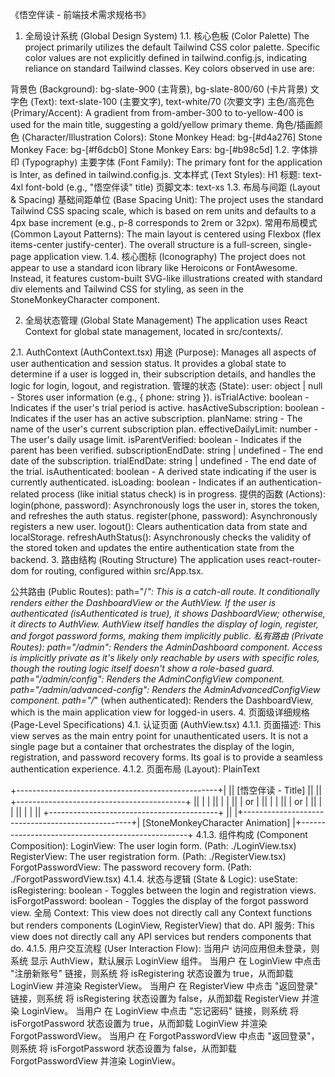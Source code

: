 《悟空伴读 - 前端技术需求规格书》
1. 全局设计系统 (Global Design System)
1.1. 核心色板 (Color Palette)
The project primarily utilizes the default Tailwind CSS color palette. Specific color values are not explicitly defined in tailwind.config.js, indicating reliance on standard Tailwind classes. Key colors observed in use are:

背景色 (Background): bg-slate-900 (主背景), bg-slate-800/60 (卡片背景)
文字色 (Text): text-slate-100 (主要文字), text-white/70 (次要文字)
主色/高亮色 (Primary/Accent): A gradient from from-amber-300 to to-yellow-400 is used for the main title, suggesting a gold/yellow primary theme.
角色/插画颜色 (Character/Illustration Colors):
Stone Monkey Head: bg-[#d4a276]
Stone Monkey Face: bg-[#f6dcb0]
Stone Monkey Ears: bg-[#b98c5d]
1.2. 字体排印 (Typography)
主要字体 (Font Family): The primary font for the application is Inter, as defined in tailwind.config.js.
文本样式 (Text Styles):
H1 标题: text-4xl font-bold (e.g., "悟空伴读" title)
页脚文本: text-xs
1.3. 布局与间距 (Layout & Spacing)
基础间距单位 (Base Spacing Unit): The project uses the standard Tailwind CSS spacing scale, which is based on rem units and defaults to a 4px base increment (e.g., p-8 corresponds to 2rem or 32px).
常用布局模式 (Common Layout Patterns): The main layout is centered using Flexbox (flex items-center justify-center). The overall structure is a full-screen, single-page application view.
1.4. 核心图标 (Iconography)
The project does not appear to use a standard icon library like Heroicons or FontAwesome. Instead, it features custom-built SVG-like illustrations created with standard div elements and Tailwind CSS for styling, as seen in the StoneMonkeyCharacter component.

2. 全局状态管理 (Global State Management)
The application uses React Context for global state management, located in src/contexts/.

2.1. AuthContext (AuthContext.tsx)
用途 (Purpose): Manages all aspects of user authentication and session status. It provides a global state to determine if a user is logged in, their subscription details, and handles the logic for login, logout, and registration.
管理的状态 (State):
user: object | null - Stores user information (e.g., { phone: string }).
isTrialActive: boolean - Indicates if the user's trial period is active.
hasActiveSubscription: boolean - Indicates if the user has an active subscription.
planName: string - The name of the user's current subscription plan.
effectiveDailyLimit: number - The user's daily usage limit.
isParentVerified: boolean - Indicates if the parent has been verified.
subscriptionEndDate: string | undefined - The end date of the subscription.
trialEndDate: string | undefined - The end date of the trial.
isAuthenticated: boolean - A derived state indicating if the user is currently authenticated.
isLoading: boolean - Indicates if an authentication-related process (like initial status check) is in progress.
提供的函数 (Actions):
login(phone, password): Asynchronously logs the user in, stores the token, and refreshes the auth status.
register(phone, password): Asynchronously registers a new user.
logout(): Clears authentication data from state and localStorage.
refreshAuthStatus(): Asynchronously checks the validity of the stored token and updates the entire authentication state from the backend.
3. 路由结构 (Routing Structure)
The application uses react-router-dom for routing, configured within src/App.tsx.

公共路由 (Public Routes):
path="/*": This is a catch-all route. It conditionally renders either the DashboardView or the AuthView. If the user is authenticated (isAuthenticated is true), it shows DashboardView; otherwise, it directs to AuthView. AuthView itself handles the display of login, register, and forgot password forms, making them implicitly public.
私有路由 (Private Routes):
path="/admin": Renders the AdminDashboard component. Access is implicitly private as it's likely only reachable by users with specific roles, though the routing logic itself doesn't show a role-based guard.
path="/admin/config": Renders the AdminConfigView component.
path="/admin/advanced-config": Renders the AdminAdvancedConfigView component.
path="/*" (when authenticated): Renders the DashboardView, which is the main application view for logged-in users.
4. 页面级详细规格 (Page-Level Specifications)
4.1. 认证页面 (AuthView.tsx)
4.1.1. 页面描述: This view serves as the main entry point for unauthenticated users. It is not a single page but a container that orchestrates the display of the login, registration, and password recovery forms. Its goal is to provide a seamless authentication experience.
4.1.2. 页面布局 (Layout):
PlainText



+--------------------------------------------------+|                                                  ||            [悟空伴读 - Title]                      ||                                                  ||   +------------------------------------------+   ||   |                                          |   ||   |      <LoginView />                       |   ||   |         or                               |   ||   |      <RegisterView />                    |   ||   |         or                               |   ||   |      <ForgotPasswordView />              |   ||   |                                          |   ||   +------------------------------------------+   ||                                                  |+--------------------------------------------------+| [StoneMonkeyCharacter Animation]                 |+--------------------------------------------------+
4.1.3. 组件构成 (Component Composition):
LoginView: The user login form. (Path: ./LoginView.tsx)
RegisterView: The user registration form. (Path: ./RegisterView.tsx)
ForgotPasswordView: The password recovery form. (Path: ./ForgotPasswordView.tsx)
4.1.4. 状态与逻辑 (State & Logic):
useState:
isRegistering: boolean - Toggles between the login and registration views.
isForgotPassword: boolean - Toggles the display of the forgot password view.
全局 Context: This view does not directly call any Context functions but renders components (LoginView, RegisterView) that do.
API 服务: This view does not directly call any API services but renders components that do.
4.1.5. 用户交互流程 (User Interaction Flow):
当用户 访问应用但未登录，则系统 显示 AuthView，默认展示 LoginView 组件。
当用户 在 LoginView 中点击 "注册新账号" 链接，则系统 将 isRegistering 状态设置为 true，从而卸载 LoginView 并渲染 RegisterView。
当用户 在 RegisterView 中点击 "返回登录" 链接，则系统 将 isRegistering 状态设置为 false，从而卸载 RegisterView 并渲染 LoginView。
当用户 在 LoginView 中点击 "忘记密码" 链接，则系统 将 isForgotPassword 状态设置为 true，从而卸载 LoginView 并渲染 ForgotPasswordView。
当用户 在 ForgotPasswordView 中点击 "返回登录"，则系统 将 isForgotPassword 状态设置为 false，从而卸载 ForgotPasswordView 并渲染 LoginView。